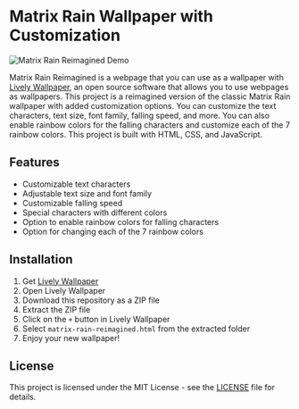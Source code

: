 # Matrix Rain Wallpaper with Customization

![Matrix Rain Reimagined Demo](./preview.gif)

Matrix Rain Reimagined is a webpage that you can use as a wallpaper with [Lively Wallpaper](https://rocksdanister.github.io/lively/), an open source software that allows you to use webpages as wallpapers. This project is a reimagined version of the classic Matrix Rain wallpaper with added customization options. You can customize the text characters, text size, font family, falling speed, and more. You can also enable rainbow colors for the falling characters and customize each of the 7 rainbow colors. This project is built with HTML, CSS, and JavaScript. 

## Features

- Customizable text characters
- Adjustable text size and font family
- Customizable falling speed
- Special characters with different colors
- Option to enable rainbow colors for falling characters
- Option for changing each of the 7 rainbow colors

## Installation

1. Get [Lively Wallpaper](https://rocksdanister.github.io/lively/)
2. Open Lively Wallpaper
3. Download this repository as a ZIP file
4. Extract the ZIP file
5. Click on the `+` button in Lively Wallpaper
6. Select `matrix-rain-reimagined.html` from the extracted folder
7. Enjoy your new wallpaper!

## License

This project is licensed under the MIT License - see the [LICENSE](LICENSE) file for details.